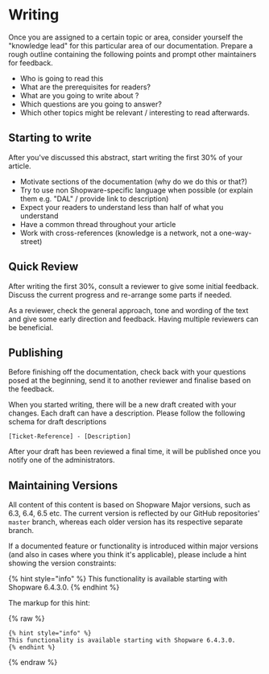 # Writing

Once you are assigned to a certain topic or area, consider yourself the "knowledge lead" for this particular area of our documentation. Prepare a rough outline containing the following points and prompt other maintainers for feedback.

* Who is going to read this
* What are the prerequisites for readers?
* What are you going to write about ?
* Which questions are you going to answer?
* Which other topics might be relevant / interesting to read afterwards.

## Starting to write

After you've discussed this abstract, start writing the first 30% of your article.

* Motivate sections of the documentation \(why do we do this or that?\)
* Try to use non Shopware-specific language when possible \(or explain them e.g. "DAL" / provide link to description\)
* Expect your readers to understand less than half of what you understand
* Have a common thread throughout your article
* Work with cross-references \(knowledge is a network, not a one-way-street\)

## Quick Review

After writing the first 30%, consult a reviewer to give some initial feedback. Discuss the current progress and re-arrange some parts if needed.

As a reviewer, check the general approach, tone and wording of the text and give some early direction and feedback. Having multiple reviewers can be beneficial.

## Publishing

Before finishing off the documentation, check back with your questions posed at the beginning, send it to another reviewer and finalise based on the feedback.

When you started writing, there will be a new draft created with your changes. Each draft can have a description. Please follow the following schema for draft descriptions

```text
[Ticket-Reference] - [Description]
```

After your draft has been reviewed a final time, it will be published once you notify one of the administrators.

## Maintaining Versions

All content of this content is based on Shopware Major versions, such as 6.3, 6.4, 6.5 etc. The current version is reflected by our GitHub repositories' `master` branch, whereas each older version has its respective separate branch.

If a documented feature or functionality is introduced within major versions (and also in cases where you think it's applicable), please include a hint showing the version constraints:

{% hint style="info" %}
This functionality is available starting with Shopware 6.4.3.0.
{% endhint %}

The markup for this hint:

{% raw %}
```
{% hint style="info" %}
This functionality is available starting with Shopware 6.4.3.0.
{% endhint %}
```
{% endraw %}